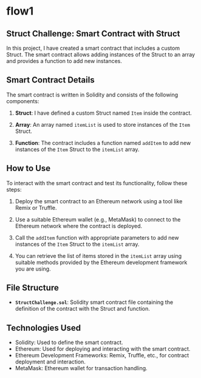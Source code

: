 # flow1

## Struct Challenge: Smart Contract with Struct

In this project, I have created a smart contract that includes a custom Struct. The smart contract allows adding instances of the Struct to an array and provides a function to add new instances.

## Smart Contract Details

The smart contract is written in Solidity and consists of the following components:

1. **Struct**: I have defined a custom Struct named `Item` inside the contract.

2. **Array**: An array named `itemList` is used to store instances of the `Item` Struct.

3. **Function**: The contract includes a function named `addItem` to add new instances of the `Item` Struct to the `itemList` array.

## How to Use

To interact with the smart contract and test its functionality, follow these steps:

1. Deploy the smart contract to an Ethereum network using a tool like Remix or Truffle.

2. Use a suitable Ethereum wallet (e.g., MetaMask) to connect to the Ethereum network where the contract is deployed.

3. Call the `addItem` function with appropriate parameters to add new instances of the `Item` Struct to the `itemList` array.

4. You can retrieve the list of items stored in the `itemList` array using suitable methods provided by the Ethereum development framework you are using.

## File Structure

- **`StructChallenge.sol`**: Solidity smart contract file containing the definition of the contract with the Struct and function.
  
## Technologies Used

- Solidity: Used to define the smart contract.
- Ethereum: Used for deploying and interacting with the smart contract.
- Ethereum Development Frameworks: Remix, Truffle, etc., for contract deployment and interaction.
- MetaMask: Ethereum wallet for transaction handling.
